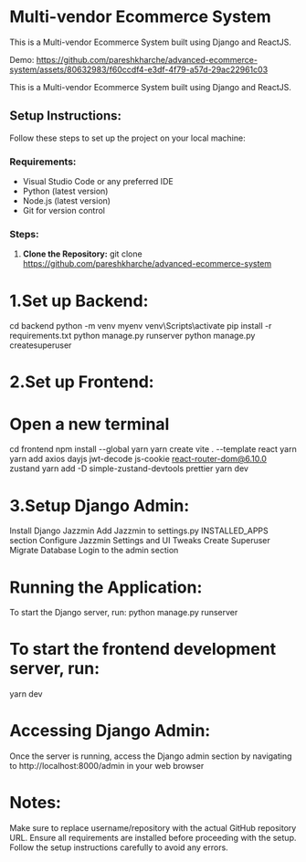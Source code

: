 # Multi-vendor Ecommerce System
This is a Multi-vendor Ecommerce System built using Django and ReactJS.

Demo:
https://github.com/pareshkharche/advanced-ecommerce-system/assets/80632983/f60ccdf4-e3df-4f79-a57d-29ac22961c03

This is a Multi-vendor Ecommerce System built using Django and ReactJS.

## Setup Instructions:

Follow these steps to set up the project on your local machine:

### Requirements:
- Visual Studio Code or any preferred IDE
- Python (latest version)
- Node.js (latest version)
- Git for version control

### Steps:

1. **Clone the Repository:**
   git clone https://github.com/pareshkharche/advanced-ecommerce-system

# 1.Set up Backend:

cd backend
python -m venv myenv
venv\Scripts\activate
pip install -r requirements.txt
python manage.py runserver
python manage.py createsuperuser

# 2.Set up Frontend:

# Open a new terminal
cd frontend
npm install --global yarn
yarn create vite . --template react
yarn
yarn add axios dayjs jwt-decode js-cookie react-router-dom@6.10.0 zustand
yarn add -D simple-zustand-devtools prettier
yarn dev

# 3.Setup Django Admin:

Install Django Jazzmin
Add Jazzmin to settings.py INSTALLED_APPS section
Configure Jazzmin Settings and UI Tweaks
Create Superuser
Migrate Database
Login to the admin section


# Running the Application:
To start the Django server, run:
python manage.py runserver

# To start the frontend development server, run:
yarn dev

# Accessing Django Admin:
Once the server is running, access the Django admin section by navigating to http://localhost:8000/admin in your web browser

# Notes:
Make sure to replace username/repository with the actual GitHub repository URL.
Ensure all requirements are installed before proceeding with the setup.
Follow the setup instructions carefully to avoid any errors.
